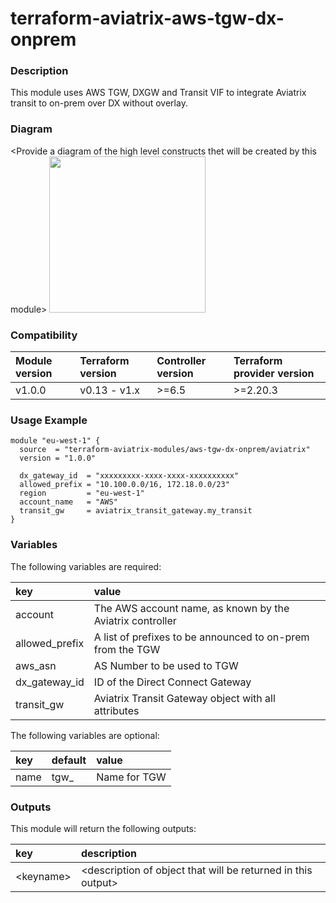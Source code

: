 # terraform-aviatrix-aws-tgw-dx-onprem

### Description
This module uses AWS TGW, DXGW and Transit VIF to integrate Aviatrix transit to on-prem over DX without overlay.

### Diagram
\<Provide a diagram of the high level constructs thet will be created by this module>
<img src="<IMG URL>"  height="250">

### Compatibility
Module version | Terraform version | Controller version | Terraform provider version
:--- | :--- | :--- | :---
v1.0.0 | v0.13 - v1.x | >=6.5 | >=2.20.3

### Usage Example
```
module "eu-west-1" {
  source  = "terraform-aviatrix-modules/aws-tgw-dx-onprem/aviatrix"
  version = "1.0.0"

  dx_gateway_id  = "xxxxxxxxx-xxxx-xxxx-xxxxxxxxxx"
  allowed_prefix = "10.100.0.0/16, 172.18.0.0/23"
  region         = "eu-west-1"
  account_name   = "AWS"
  transit_gw     = aviatrix_transit_gateway.my_transit
}
```

### Variables
The following variables are required:

key | value
:--- | :---
account | The AWS account name, as known by the Aviatrix controller
allowed_prefix | A list of prefixes to be announced to on-prem from the TGW
aws_asn | AS Number to be used to TGW
dx_gateway_id | ID of the Direct Connect Gateway
transit_gw | Aviatrix Transit Gateway object with all attributes

The following variables are optional:

key | default | value 
:---|:---|:---
name | tgw_<region> | Name for TGW

### Outputs
This module will return the following outputs:

key | description
:---|:---
\<keyname> | \<description of object that will be returned in this output>
